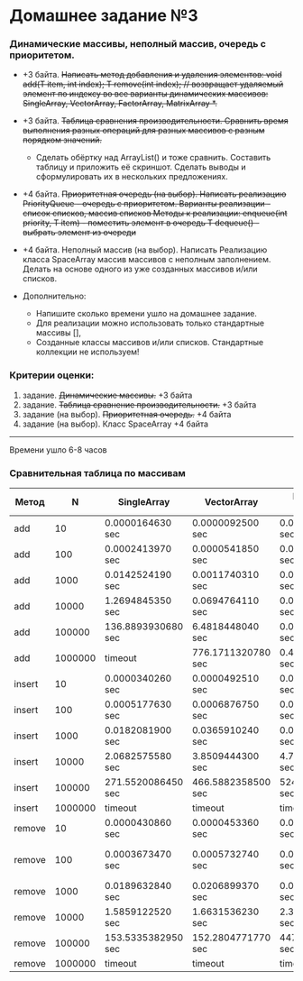 # Домашнее задание №3

### Динамические массивы, неполный массив, очередь с приоритетом.


- +3 байта. <s>Написать метод добавления и удаления элементов:
void add(T item, int index);
T remove(int index); // возвращает удаляемый элемент
по индексу во все варианты динамических массивов:
SingleArray, VectorArray, FactorArray, MatrixArray *.</s>
- +3 байта. <s>Таблица сравнения производительности.
Сравнить время выполнения разных операций
для разных массивов с разным порядком значений.</s>

  - Сделать обёртку над ArrayList() и тоже сравнить.
  Составить таблицу и приложить её скриншот.
  Сделать выводы и сформулировать их в нескольких предложениях.
- +4 байта. <s>Приоритетная очередь (на выбор).
Написать реализацию PriorityQueue - очередь с приоритетом.
Варианты реализации - список списков, массив списков
Методы к реализации:
enqueue(int priority, T item) - поместить элемент в очередь
T dequeue() - выбрать элемент из очереди</s>
- +4 байта. Неполный массив (на выбор).
Написать Реализацию класса SpaceArray массив массивов с неполным заполнением.
Делать на основе одного из уже созданных массивов и/или списков.
- Дополнительно:
  - Напишите сколько времени ушло на домашнее задание.
  - Для реализации можно использовать только стандартные массивы [],
  - Созданные классы массивов и/или списков. Стандартные коллекции не используем!

### Критерии оценки:
1. задание. <s>Динамические массивы.</s> +3 байта
2. задание. <s>Таблица сравнение производительности.</s> +3 байта
3. задание (на выбор). <s>Приоритетная очередь.</s> +4 байта
4. задание (на выбор). Класс SpaceArray +4 байта

---

Времени ушло 6-8 часов


### Сравнительная таблица по массивам

| Метод  | N   | SingleArray        | VectorArray        | FactorArray coef=1.618 | MatrixArray 5x  | MatrixArray 10x | MatrixArray 50x 
|--------|-----|--------------------|--------------------|------------------------|-----------------|----------------|---|
 add    |10| 0.0000164630 sec   | 0.0000092500 sec   | 0.0000177700 sec       | 0.0000369670 sec |0.0000332260 sec|0.0000301640 sec
 add    |100| 0.0002413970 sec   | 0.0000541850 sec   | 0.0001307910 sec       | 0.0001790580 sec |0.0002137560 sec|0.0002209280 sec
 add    |1000| 0.0142524190 sec   | 0.0011740310 sec   | 0.0010156000 sec       | 0.0013865370 sec |0.0016417730 sec|0.0018944250 sec
 add    |10000| 1.2694845350 sec   | 0.0694764110 sec   | 0.0086899690 sec       | 0.0150656290 sec |0.0157782220 sec|0.0203646590 sec
 add    |100000| 136.8893930680 sec | 6.4818448040 sec   | 0.0526690810 sec       | 0.1521376050 sec |0.1712687890 sec|0.1977533280 sec
 add    |1000000| timeout                  | 776.1711320780 sec | 0.4053505430 sec       | 1.7872555900 sec |1.6699714430 sec|1.9484609770 sec
 insert |10| 0.0000340260 sec   | 0.0000492510 sec   | 0.0000513710 seconds   | 0.0001094950 sec |0.0001154770 sec|0.0001273340 sec
 insert |100| 0.0005177630 sec   | 0.0006876750 sec   | 0.0008234430 seconds   | 0.0021730550 sec |0.0018833890 sec|0.0011701690 sec
 insert |1000| 0.0182081900 sec   | 0.0365910240 sec   | 0.0466918740 seconds   | 0.1501400510 sec |0.0852360570 sec|0.0374078050 sec
 insert |10000| 2.0682575580 sec   | 3.8509444300 sec   | 4.7760685010 seconds   | 14.2079815230 sec |7.5690066480 sec|2.7172282990 sec
 insert |100000| 271.5520086450 sec | 466.5882358500 sec | 524.0042664510 seconds | 1924.9903025750 sec            |832.3994609150 sec|298.2907203730 sec
 insert |1000000| timeout                  | timeout                  | timeout                | timeout            |timeout|timeout
 remove |10|0.0000430860 sec|0.0000453360 sec|0.0000282630 sec|0.0000451720 sec|0.0000345810 sec|0.0000391600 sec|
 remove |100|0.0003673470 sec|0.0005732740 sec|0.0009252380 sec|0.0013896070 sec|0.<br/><br/>0010492450 sec|0.0007854050 sec|
 remove |1000|0.0189632840 sec|0.0206899370 sec|0.0399131190 sec|0.1204849430 sec|0.<br/>0752057550 sec|0.0316552390 sec|
 remove |10000|1.5859122520 sec|1.6631536230 sec|2.3431446010 sec|11.7095699280 <br/>sec|7.6487622770 sec|2.6915967390 sec|
 remove |100000|153.5335382950 sec|152.2804771770 sec|447.3338844690 sec|timeout|697.<br/>4644786390 sec|256.2977787100 sec|
 remove |1000000|timeout|timeout|timeout|timeout|timeout|timeout|
